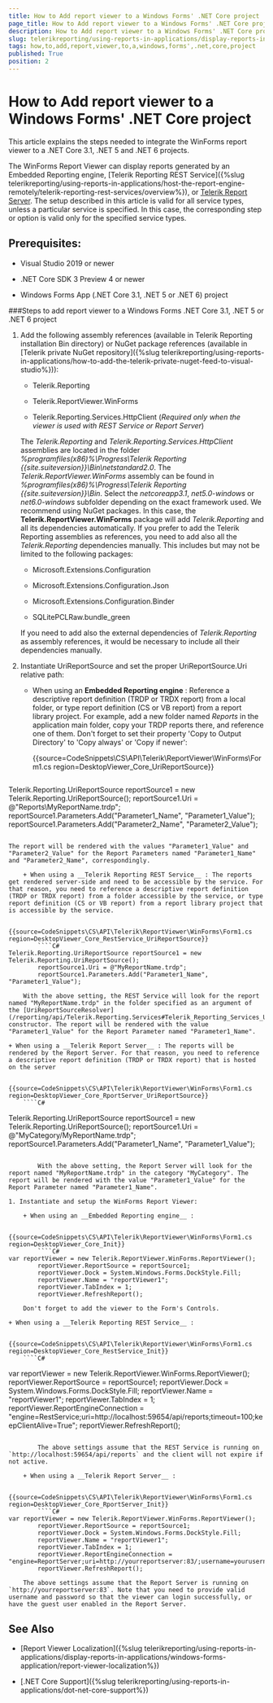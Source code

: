```yaml
---
title: How to Add report viewer to a Windows Forms' .NET Core project
page_title: How to Add report viewer to a Windows Forms' .NET Core project 
description: How to Add report viewer to a Windows Forms' .NET Core project
slug: telerikreporting/using-reports-in-applications/display-reports-in-applications/windows-forms-application/how-to-add-report-viewer-to-a-windows-forms'-.net-core-project
tags: how,to,add,report,viewer,to,a,windows,forms',.net,core,project
published: True
position: 2
---
```


# How to Add report viewer to a Windows Forms' .NET Core project

This article explains the steps needed to integrate the WinForms report viewer to a .NET Core 3.1, .NET 5 and .NET 6 projects. 

The WinForms Report Viewer can display reports generated by an Embedded Reporting engine, [Telerik Reporting REST Service]({%slug telerikreporting/using-reports-in-applications/host-the-report-engine-remotely/telerik-reporting-rest-services/overview%}), or [Telerik Report Server](https://docs.telerik.com/report-server/introduction). The setup described in this article is valid for all service types, unless a particular service is specified. In this case, the corresponding step or option is valid only for the specified service types. 

## Prerequisites:

* Visual Studio 2019 or newer

* .NET Core SDK 3 Preview 4 or newer

* Windows Forms App (.NET Core 3.1, .NET 5 or .NET 6) project

###Steps to add report viewer to a Windows Forms .NET Core 3.1, .NET 5 or .NET 6 project

1. Add the following assembly references (available in Telerik Reporting installation Bin directory) or NuGet package references (available in [Telerik private NuGet repository]({%slug telerikreporting/using-reports-in-applications/how-to-add-the-telerik-private-nuget-feed-to-visual-studio%})): 

	+ Telerik.Reporting

	+ Telerik.ReportViewer.WinForms

	+ Telerik.Reporting.Services.HttpClient (_Required only when the viewer is used with REST Service or Report Server_) 
   
	The _Telerik.Reporting_ and _Telerik.Reporting.Services.HttpClient_ assemblies are located in the folder _%programfiles(x86)%\Progress\Telerik Reporting {{site.suiteversion}}\Bin\netstandard2.0_. The _Telerik.ReportViewer.WinForms_ assembly can be found in _%programfiles(x86)%\Progress\Telerik Reporting {{site.suiteversion}}\Bin_. Select the _netcoreapp3.1_, _net5.0-windows_ or _net6.0-windows_ subfolder depending on the exact framework used. We recommend using NuGet packages. In this case, the __Telerik.ReportViewer.WinForms__ package will add _Telerik.Reporting_ and all its dependencies automatically. If you prefer to add the Telerik Reporting assemblies as references, you need to add also all the _Telerik.Reporting_ dependencies manually. This includes but may not be limited to the following packages: 
	
	+ Microsoft.Extensions.Configuration 

	+ Microsoft.Extensions.Configuration.Json 

	+ Microsoft.Extensions.Configuration.Binder 

	+ SQLitePCLRaw.bundle_green 
   
	If you need to add also the external dependencies of _Telerik.Reporting_ as assembly references, it would be necessary to include all their dependencies manually. 

1. Instantiate UriReportSource and set the proper UriReportSource.Uri relative path: 

	+ When using an __Embedded Reporting engine__ : Reference a descriptive report definition (TRDP or TRDX report) from a local folder, or type report definition (CS or VB report) from a report library project. For example, add a new folder named *Reports* in the application main folder, copy your TRDP reports there, and reference one of them. Don't forget to set their property 'Copy to Output Directory' to 'Copy always' or 'Copy if newer': 

		{{source=CodeSnippets\CS\API\Telerik\ReportViewer\WinForms\Form1.cs region=DesktopViewer_Core_UriReportSource}}
		````C#
Telerik.Reporting.UriReportSource reportSource1 = new Telerik.Reporting.UriReportSource();
		reportSource1.Uri = @"Reports\MyReportName.trdp";
		reportSource1.Parameters.Add("Parameter1_Name", "Parameter1_Value");
		reportSource1.Parameters.Add("Parameter2_Name", "Parameter2_Value");
````

The report will be rendered with the values "Parameter1_Value" and "Parameter2_Value" for the Report Parameters named "Parameter1_Name" and "Parameter2_Name", correspondingly. 

	+ When using a __Telerik Reporting REST Service__ : The reports get rendered server-side and need to be accessible by the service. For that reason, you need to reference a descriptive report definition (TRDP or TRDX report) from a folder accessible by the service, or type report definition (CS or VB report) from a report library project that is accessible by the service. 

		{{source=CodeSnippets\CS\API\Telerik\ReportViewer\WinForms\Form1.cs region=DesktopViewer_Core_RestService_UriReportSource}}
		````C#
Telerik.Reporting.UriReportSource reportSource1 = new Telerik.Reporting.UriReportSource();
		reportSource1.Uri = @"MyReportName.trdp";
		reportSource1.Parameters.Add("Parameter1_Name", "Parameter1_Value");
````

		With the above setting, the REST Service will look for the report named "MyReportName.trdp" in the folder specified as an argument of the [UriReportSourceResolver](/reporting/api/Telerik.Reporting.Services#Telerik_Reporting_Services_UriReportSourceResolver_System_String_) constructor. The report will be rendered with the value "Parameter1_Value" for the Report Parameter named "Parameter1_Name". 

	+ When using a __Telerik Report Server__ : The reports will be rendered by the Report Server. For that reason, you need to reference a descriptive report definition (TRDP or TRDX report) that is hosted on the server 

		{{source=CodeSnippets\CS\API\Telerik\ReportViewer\WinForms\Form1.cs region=DesktopViewer_Core_RportServer_UriReportSource}}
		````C#
Telerik.Reporting.UriReportSource reportSource1 = new Telerik.Reporting.UriReportSource();
		reportSource1.Uri = @"MyCategory/MyReportName.trdp";
		reportSource1.Parameters.Add("Parameter1_Name", "Parameter1_Value");
````

		With the above setting, the Report Server will look for the report named "MyReportName.trdp" in the category "MyCategory". The report will be rendered with the value "Parameter1_Value" for the Report Parameter named "Parameter1_Name". 

1. Instantiate and setup the WinForms Report Viewer: 

	+ When using an __Embedded Reporting engine__ : 

		{{source=CodeSnippets\CS\API\Telerik\ReportViewer\WinForms\Form1.cs region=DesktopViewer_Core_Init}}
		````C#
var reportViewer = new Telerik.ReportViewer.WinForms.ReportViewer();
		reportViewer.ReportSource = reportSource1;
		reportViewer.Dock = System.Windows.Forms.DockStyle.Fill;
		reportViewer.Name = "reportViewer1";
		reportViewer.TabIndex = 1;
		reportViewer.RefreshReport();
````

		Don't forget to add the viewer to the Form's Controls. 

	+ When using a __Telerik Reporting REST Service__ : 

		{{source=CodeSnippets\CS\API\Telerik\ReportViewer\WinForms\Form1.cs region=DesktopViewer_Core_RestService_Init}}
		````C#
var reportViewer = new Telerik.ReportViewer.WinForms.ReportViewer();
		reportViewer.ReportSource = reportSource1;
		reportViewer.Dock = System.Windows.Forms.DockStyle.Fill;
		reportViewer.Name = "reportViewer1";
		reportViewer.TabIndex = 1;
		reportViewer.ReportEngineConnection = "engine=RestService;uri=http://localhost:59654/api/reports;timeout=100;keepClientAlive=True";
		reportViewer.RefreshReport();
````

		The above settings assume that the REST Service is running on `http://localhost:59654/api/reports` and the client will not expire if not active. 

	+ When using a __Telerik Report Server__ : 

		{{source=CodeSnippets\CS\API\Telerik\ReportViewer\WinForms\Form1.cs region=DesktopViewer_Core_RportServer_Init}}
		````C#
var reportViewer = new Telerik.ReportViewer.WinForms.ReportViewer();
		reportViewer.ReportSource = reportSource1;
		reportViewer.Dock = System.Windows.Forms.DockStyle.Fill;
		reportViewer.Name = "reportViewer1";
		reportViewer.TabIndex = 1;
		reportViewer.ReportEngineConnection = "engine=ReportServer;uri=http://yourreportserver:83/;username=yourusername;password=yourpassword";
		reportViewer.RefreshReport();
````

		The above settings assume that the Report Server is running on `http://yourreportserver:83`. Note that you need to provide valid username and password so that the viewer can login successfully, or have the guest user enabled in the Report Server. 

## See Also

* [Report Viewer Localization]({%slug telerikreporting/using-reports-in-applications/display-reports-in-applications/windows-forms-application/report-viewer-localization%})

* [.NET Core Support]({%slug telerikreporting/using-reports-in-applications/dot-net-core-support%})
